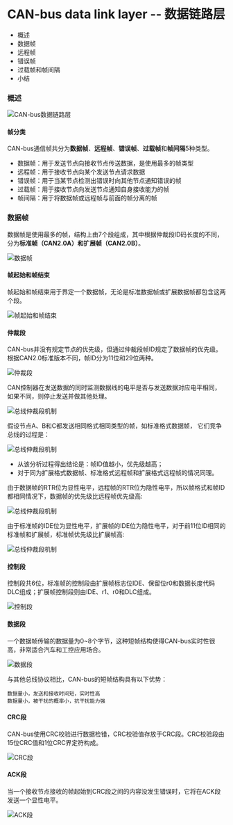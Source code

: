 # CAN-bus data link layer -- 数据链路层

* 概述
* 数据帧
* 远程帧
* 错误帧
* 过载帧和帧间隔
* 小结

### 概述

![CAN-bus数据链路层](../images/CAN-1.14.png)

#### 帧分类

CAN-bus通信帧共分为**数据帧**、**远程帧**、**错误帧**、**过载帧**和**帧间隔**5种类型。 

* 数据帧：用于发送节点向接收节点传送数据，是使用最多的帧类型
* 远程帧：用于接收节点向某个发送节点请求数据
* 错误帧：用于当某节点检测出错误时向其他节点通知错误的帧
* 过载帧：用于接收节点向发送节点通知自身接收能力的帧
* 帧间隔：用于将数据帧或远程帧与前面的帧分离的帧

### 数据帧

数据帧是使用最多的帧，结构上由7个段组成，其中根据仲裁段ID码长度的不同，分为**标准帧（CAN2.0A）**和**扩展帧（CAN2.0B）**。

![数据帧](../images/CAN-1.16.jpg)

#### 帧起始和帧结束

帧起始和帧结束用于界定一个数据帧，无论是标准数据帧或扩展数据帧都包含这两个段。

![帧起始和帧结束](../images/CAN-1.15.png)

#### 仲裁段

CAN-bus并没有规定节点的优先级，但通过仲裁段帧ID规定了数据帧的优先级。根据CAN2.0标准版本不同，帧ID分为11位和29位两种。

![仲裁段](../images/CAN-1.17.png)

CAN控制器在发送数据的同时监测数据线的电平是否与发送数据对应电平相同，如果不同，则停止发送并做其他处理。

![总线仲裁段机制](../images/CAN-1.18.png)

假设节点A、B和C都发送相同格式相同类型的帧，如标准格式数据帧，
它们竞争总线的过程是：

![总线仲裁段机制](../images/CAN-1.19.png)

* 从该分析过程得出结论是：帧ID值越小，优先级越高；
* 对于同为扩展格式数据帧、标准格式远程帧和扩展格式远程帧的情况同理。

由于数据帧的RTR位为显性电平，远程帧的RTR位为隐性电平，所以帧格式和帧ID都相同情况下，数据帧的优先级比远程帧优先级高:

![总线仲裁段机制](../images/CAN-1.20.png)

由于标准帧的IDE位为显性电平，扩展帧的IDE位为隐性电平，对于前11位ID相同的标准帧和扩展帧，标准帧优先级比扩展帧高:

![总线仲裁段机制](../images/CAN-1.21.png)

#### 控制段

控制段共6位，标准帧的控制段由扩展帧标志位IDE、保留位r0和数据长度代码DLC组成；扩展帧控制段则由IDE、r1、r0和DLC组成。 

![控制段](../images/CAN-1.22.png)

#### 数据段

一个数据帧传输的数据量为0~8个字节，这种短帧结构使得CAN-bus实时性很高，非常适合汽车和工控应用场合。 

![数据段](../images/CAN-1.23.png)

与其他总线协议相比，CAN-bus的短帧结构具有以下优势：

    数据量小，发送和接收时间短，实时性高
    数据量小，被干扰的概率小，抗干扰能力强

#### CRC段

CAN-bus使用CRC校验进行数据检错，CRC校验值存放于CRC段。CRC校验段由15位CRC值和1位CRC界定符构成。

![CRC段](../images/CAN-1.24.png)

#### ACK段

当一个接收节点接收的帧起始到CRC段之间的内容没发生错误时，它将在ACK段发送一个显性电平。

![ACK段](../images/CAN-1.24.png)

